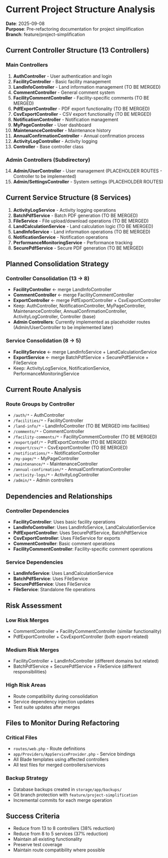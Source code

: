 # Current Project Structure Analysis

**Date**: 2025-09-08  
**Purpose**: Pre-refactoring documentation for project simplification  
**Branch**: feature/project-simplification

## Current Controller Structure (13 Controllers)

### Main Controllers
1. **AuthController** - User authentication and login
2. **FacilityController** - Basic facility management
3. **LandInfoController** - Land information management (TO BE MERGED)
4. **CommentController** - General comment system
5. **FacilityCommentController** - Facility-specific comments (TO BE MERGED)
6. **PdfExportController** - PDF export functionality (TO BE MERGED)
7. **CsvExportController** - CSV export functionality (TO BE MERGED)
8. **NotificationController** - Notification management
9. **MyPageController** - User dashboard
10. **MaintenanceController** - Maintenance history
11. **AnnualConfirmationController** - Annual confirmation process
12. **ActivityLogController** - Activity logging
13. **Controller** - Base controller class

### Admin Controllers (Subdirectory)
14. **Admin/UserController** - User management (PLACEHOLDER ROUTES - Controller to be implemented)
15. **Admin/SettingsController** - System settings (PLACEHOLDER ROUTES)

## Current Service Structure (8 Services)

1. **ActivityLogService** - Activity logging operations
2. **BatchPdfService** - Batch PDF generation (TO BE MERGED)
3. **FileService** - File upload/download operations (TO BE MERGED)
4. **LandCalculationService** - Land calculation logic (TO BE MERGED)
5. **LandInfoService** - Land information operations (TO BE MERGED)
6. **NotificationService** - Notification operations
7. **PerformanceMonitoringService** - Performance tracking
8. **SecurePdfService** - Secure PDF generation (TO BE MERGED)

## Planned Consolidation Strategy

### Controller Consolidation (13 → 8)
- **FacilityController** ← merge LandInfoController
- **CommentController** ← merge FacilityCommentController  
- **ExportController** ← merge PdfExportController + CsvExportController
- Keep: AuthController, NotificationController, MyPageController, MaintenanceController, AnnualConfirmationController, ActivityLogController, Controller (base)
- **Admin Controllers**: Currently implemented as placeholder routes (Admin/UserController to be implemented later)

### Service Consolidation (8 → 5)
- **FacilityService** ← merge LandInfoService + LandCalculationService
- **ExportService** ← merge BatchPdfService + SecurePdfService + FileService
- Keep: ActivityLogService, NotificationService, PerformanceMonitoringService

## Current Route Analysis

### Route Groups by Controller
- `/auth/*` - AuthController
- `/facilities/*` - FacilityController
- `/land-info/*` - LandInfoController (TO BE MERGED into facilities)
- `/comments/*` - CommentController
- `/facility-comments/*` - FacilityCommentController (TO BE MERGED)
- `/export/pdf/*` - PdfExportController (TO BE MERGED)
- `/export/csv/*` - CsvExportController (TO BE MERGED)
- `/notifications/*` - NotificationController
- `/my-page/*` - MyPageController
- `/maintenance/*` - MaintenanceController
- `/annual-confirmation/*` - AnnualConfirmationController
- `/activity-logs/*` - ActivityLogController
- `/admin/*` - Admin controllers

## Dependencies and Relationships

### Controller Dependencies
- **FacilityController**: Uses basic facility operations
- **LandInfoController**: Uses LandInfoService, LandCalculationService
- **PdfExportController**: Uses SecurePdfService, BatchPdfService
- **CsvExportController**: Uses FileService for exports
- **CommentController**: Basic comment operations
- **FacilityCommentController**: Facility-specific comment operations

### Service Dependencies
- **LandInfoService**: Uses LandCalculationService
- **BatchPdfService**: Uses FileService
- **SecurePdfService**: Uses FileService
- **FileService**: Standalone file operations

## Risk Assessment

### Low Risk Merges
- CommentController + FacilityCommentController (similar functionality)
- PdfExportController + CsvExportController (both export-related)

### Medium Risk Merges
- FacilityController + LandInfoController (different domains but related)
- BatchPdfService + SecurePdfService + FileService (different responsibilities)

### High Risk Areas
- Route compatibility during consolidation
- Service dependency injection updates
- Test suite updates after merges

## Files to Monitor During Refactoring

### Critical Files
- `routes/web.php` - Route definitions
- `app/Providers/AppServiceProvider.php` - Service bindings
- All Blade templates using affected controllers
- All test files for merged controllers/services

### Backup Strategy
- Database backups created in `storage/app/backups/`
- Git branch protection with `feature/project-simplification`
- Incremental commits for each merge operation

## Success Criteria
- Reduce from 13 to 8 controllers (38% reduction)
- Reduce from 8 to 5 services (37% reduction)
- Maintain all existing functionality
- Preserve test coverage
- Maintain route compatibility where possible